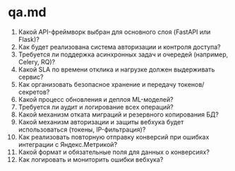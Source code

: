 # qa.md

1. Какой API-фреймворк выбран для основного слоя (FastAPI или Flask)?
2. Как будет реализована система авторизации и контроля доступа?
3. Требуется ли поддержка асинхронных задач и очередей (например, Celery, RQ)?
4. Какой SLA по времени отклика и нагрузке должен выдерживать сервис?
5. Как организовать безопасное хранение и передачу токенов/секретов?
6. Какой процесс обновления и деплоя ML-моделей?
7. Требуется ли аудит и логирование всех операций?
8. Какой механизм отката миграций и резервного копирования БД?
9. Какой механизм авторизации и защиты вебхука будет использоваться (токены, IP-фильтрация)?
10. Как реализовать повторную отправку конверсий при ошибках интеграции с Яндекс.Метрикой?
11. Какой формат и обязательные поля для данных о конверсиях?
12. Как логировать и мониторить ошибки вебхука? 
